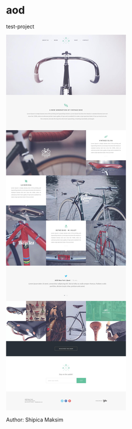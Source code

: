 # aod
test-project

<p>
	<img src="img/YEBO_Bicycle_Theme.jpg" alt="AOD">
</p>

<p>
	Author: Shipica Maksim
</p>
